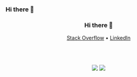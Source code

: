 ### Hi there 👋

<!--
**nicosh/nicosh** is a ✨ _special_ ✨ repository because its `README.md` (this file) appears on your GitHub profile.

Here are some ideas to get you started:

- 🔭 I’m currently working on ...
- 🌱 I’m currently learning ...
- 👯 I’m looking to collaborate on ...
- 🤔 I’m looking for help with ...
- 💬 Ask me about ...
- 📫 How to reach me: ...
- 😄 Pronouns: ...
- ⚡ Fun fact: ...
-->
<div align="center">
  <h3>Hi there 👋</h3>
  <p align="center">
    <a target="_blank" href="https://stackoverflow.com/users/2418529/nico">Stack Overflow</a> •
    <a target="_blank" href="https://www.linkedin.com/in/nicol%C3%B2-cozzani-87096411b/">LinkedIn</a> 
  </p>
  <br />
  <br />
  <br />
  <img src="https://github-readme-stats.vercel.app/api?username=nicosh&show_icons=true&line_height=45&theme=dracula&include_all_commits=true&count_private=true" />
  <img src="https://github-readme-stackoverflow.vercel.app/?userID=2418529&theme=dark" />
  <br />
  <br />
  <br />

</div>
